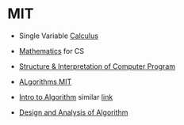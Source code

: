 # MIT

* Single Variable [Calculus](https://github.com/adhikariaman01/BookmarkSiteList/tree/master/MyBookmarkedLink/Mathematics)
* [Mathematics](https://github.com/adhikariaman01/BookmarkSiteList/tree/master/MyBookmarkedLink/Mathematics) for CS
* [Structure & Interpretation of Computer Program](https://ocw.mit.edu/courses/electrical-engineering-and-computer-science/6-001-structure-and-interpretation-of-computer-programs-spring-2005/lecture-notes/)


* [ALgorithms MIT](https://ocw.mit.edu/courses/electrical-engineering-and-computer-science/6-046j-introduction-to-algorithms-sma-5503-fall-2005/index.htm)
* [Intro to Algorithm](https://ocw.mit.edu/courses/electrical-engineering-and-computer-science/6-006-introduction-to-algorithms-fall-2011/) similar [link](https://courses.csail.mit.edu/6.006/fall11/notes.shtml)
* [Design and Analysis of Algorithm](https://ocw.mit.edu/courses/electrical-engineering-and-computer-science/6-046j-design-and-analysis-of-algorithms-spring-2015/index.htm)

